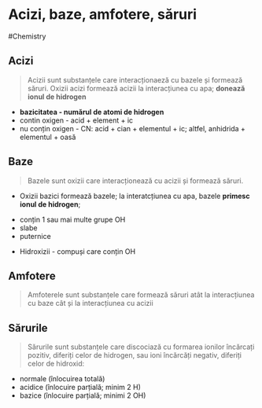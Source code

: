 # Acizi, baze, amfotere, săruri

#Chemistry

## Acizi

> Acizii sunt substanțele care interacționaeză cu bazele și formează săruri. Oxizii acizi formează acizii la interacțiunea cu apa; **donează ionul de hidrogen**

- **bazicitatea - numărul de atomi de hidrogen**
- contin oxigen - acid + element + ic
- nu conțin oxigen - CN: acid + cian + elementul + ic; altfel, anhidrida + elementul + oasă

## Baze

> Bazele sunt oxizii care interacționează cu acizii și formează săruri.

- Oxizii bazici formează bazele; la interatcțiunea cu apa, bazele **primesc ionul de hidrogen**;

* conțin 1 sau mai multe grupe OH
* slabe
* puternice

- Hidroxizii - compuși care conțin OH

## Amfotere

> Amfoterele sunt substanțele care formează săruri atât la interacțiunea cu baze cât și la interacțiunea cu acizii

## Sărurile

> Sărurile sunt substanțele care discociază cu formarea ionilor încărcați pozitiv, diferiți celor de hidrogen, sau ioni încărcăți negativ, diferiți celor de hidroxid:

- normale (înlocuirea totală)
- acidice (înlocuire parțială; minim 2 H)
- bazice (înlocuire parțială; minimi 2 OH)
